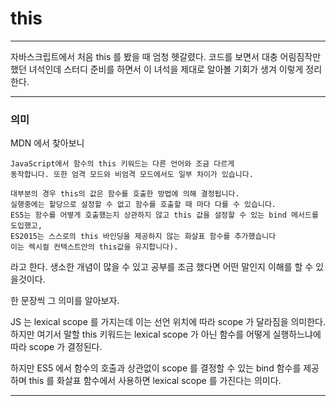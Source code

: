 # this

---

자바스크립트에서 처음 this 를 봤을 때 엄청 헷갈렸다.
코드를 보면서 대충 어림짐작만 했던 녀석인데 스터디 준비를 하면서 이 녀석을 제대로 알아볼 기회가 생겨 이렇게 정리한다.

---

### 의미

MDN 에서 찾아보니

```
JavaScript에서 함수의 this 키워드는 다른 언어와 조금 다르게
동작합니다. 또한 엄격 모드와 비엄격 모드에서도 일부 차이가 있습니다.

대부분의 경우 this의 값은 함수를 호출한 방법에 의해 결정됩니다.
실행중에는 할당으로 설정할 수 없고 함수를 호출할 때 마다 다를 수 있습니다.
ES5는 함수를 어떻게 호출했는지 상관하지 않고 this 값을 설정할 수 있는 bind 메서드를 도입했고,
ES2015는 스스로의 this 바인딩을 제공하지 않는 화살표 함수를 추가했습니다
이는 렉시컬 컨텍스트안의 this값을 유지합니다).
```

라고 한다. 생소한 개념이 많을 수 있고 공부를 조금 했다면 어떤 말인지 이해를 할 수 있을것이다.

한 문장씩 그 의미를 알아보자.

JS 는 lexical scope 를 가지는데 이는 선언 위치에 따라 scope 가 달라짐을 의미한다. 하지만 여기서 말할 this 키워드는 lexical scope 가 아닌 함수를 어떻게 실행하느냐에 따라 scope 가 결정된다.

하지만 ES5 에서 함수의 호출과 상관없이 scope 를 결정할 수 있는 bind 함수를 제공하며 this 를 화살표 함수에서 사용하면 lexical scope 를 가진다는 의미다.

---
